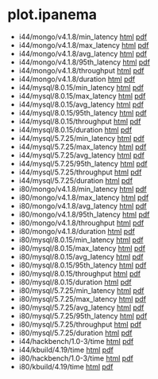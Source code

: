 # plot.ipanema

* i44/mongo/v4.1.8/min_latency [html](i44/mongo/v4.1.8/min_latency.html) [pdf](i44/mongo/v4.1.8/min_latency.pdf)
* i44/mongo/v4.1.8/max_latency [html](i44/mongo/v4.1.8/max_latency.html) [pdf](i44/mongo/v4.1.8/max_latency.pdf)
* i44/mongo/v4.1.8/avg_latency [html](i44/mongo/v4.1.8/avg_latency.html) [pdf](i44/mongo/v4.1.8/avg_latency.pdf)
* i44/mongo/v4.1.8/95th_latency [html](i44/mongo/v4.1.8/95th_latency.html) [pdf](i44/mongo/v4.1.8/95th_latency.pdf)
* i44/mongo/v4.1.8/throughput [html](i44/mongo/v4.1.8/throughput.html) [pdf](i44/mongo/v4.1.8/throughput.pdf)
* i44/mongo/v4.1.8/duration [html](i44/mongo/v4.1.8/duration.html) [pdf](i44/mongo/v4.1.8/duration.pdf)
* i44/mysql/8.0.15/min_latency [html](i44/mysql/8.0.15/min_latency.html) [pdf](i44/mysql/8.0.15/min_latency.pdf)
* i44/mysql/8.0.15/max_latency [html](i44/mysql/8.0.15/max_latency.html) [pdf](i44/mysql/8.0.15/max_latency.pdf)
* i44/mysql/8.0.15/avg_latency [html](i44/mysql/8.0.15/avg_latency.html) [pdf](i44/mysql/8.0.15/avg_latency.pdf)
* i44/mysql/8.0.15/95th_latency [html](i44/mysql/8.0.15/95th_latency.html) [pdf](i44/mysql/8.0.15/95th_latency.pdf)
* i44/mysql/8.0.15/throughput [html](i44/mysql/8.0.15/throughput.html) [pdf](i44/mysql/8.0.15/throughput.pdf)
* i44/mysql/8.0.15/duration [html](i44/mysql/8.0.15/duration.html) [pdf](i44/mysql/8.0.15/duration.pdf)
* i44/mysql/5.7.25/min_latency [html](i44/mysql/5.7.25/min_latency.html) [pdf](i44/mysql/5.7.25/min_latency.pdf)
* i44/mysql/5.7.25/max_latency [html](i44/mysql/5.7.25/max_latency.html) [pdf](i44/mysql/5.7.25/max_latency.pdf)
* i44/mysql/5.7.25/avg_latency [html](i44/mysql/5.7.25/avg_latency.html) [pdf](i44/mysql/5.7.25/avg_latency.pdf)
* i44/mysql/5.7.25/95th_latency [html](i44/mysql/5.7.25/95th_latency.html) [pdf](i44/mysql/5.7.25/95th_latency.pdf)
* i44/mysql/5.7.25/throughput [html](i44/mysql/5.7.25/throughput.html) [pdf](i44/mysql/5.7.25/throughput.pdf)
* i44/mysql/5.7.25/duration [html](i44/mysql/5.7.25/duration.html) [pdf](i44/mysql/5.7.25/duration.pdf)
* i80/mongo/v4.1.8/min_latency [html](i80/mongo/v4.1.8/min_latency.html) [pdf](i80/mongo/v4.1.8/min_latency.pdf)
* i80/mongo/v4.1.8/max_latency [html](i80/mongo/v4.1.8/max_latency.html) [pdf](i80/mongo/v4.1.8/max_latency.pdf)
* i80/mongo/v4.1.8/avg_latency [html](i80/mongo/v4.1.8/avg_latency.html) [pdf](i80/mongo/v4.1.8/avg_latency.pdf)
* i80/mongo/v4.1.8/95th_latency [html](i80/mongo/v4.1.8/95th_latency.html) [pdf](i80/mongo/v4.1.8/95th_latency.pdf)
* i80/mongo/v4.1.8/throughput [html](i80/mongo/v4.1.8/throughput.html) [pdf](i80/mongo/v4.1.8/throughput.pdf)
* i80/mongo/v4.1.8/duration [html](i80/mongo/v4.1.8/duration.html) [pdf](i80/mongo/v4.1.8/duration.pdf)
* i80/mysql/8.0.15/min_latency [html](i80/mysql/8.0.15/min_latency.html) [pdf](i80/mysql/8.0.15/min_latency.pdf)
* i80/mysql/8.0.15/max_latency [html](i80/mysql/8.0.15/max_latency.html) [pdf](i80/mysql/8.0.15/max_latency.pdf)
* i80/mysql/8.0.15/avg_latency [html](i80/mysql/8.0.15/avg_latency.html) [pdf](i80/mysql/8.0.15/avg_latency.pdf)
* i80/mysql/8.0.15/95th_latency [html](i80/mysql/8.0.15/95th_latency.html) [pdf](i80/mysql/8.0.15/95th_latency.pdf)
* i80/mysql/8.0.15/throughput [html](i80/mysql/8.0.15/throughput.html) [pdf](i80/mysql/8.0.15/throughput.pdf)
* i80/mysql/8.0.15/duration [html](i80/mysql/8.0.15/duration.html) [pdf](i80/mysql/8.0.15/duration.pdf)
* i80/mysql/5.7.25/min_latency [html](i80/mysql/5.7.25/min_latency.html) [pdf](i80/mysql/5.7.25/min_latency.pdf)
* i80/mysql/5.7.25/max_latency [html](i80/mysql/5.7.25/max_latency.html) [pdf](i80/mysql/5.7.25/max_latency.pdf)
* i80/mysql/5.7.25/avg_latency [html](i80/mysql/5.7.25/avg_latency.html) [pdf](i80/mysql/5.7.25/avg_latency.pdf)
* i80/mysql/5.7.25/95th_latency [html](i80/mysql/5.7.25/95th_latency.html) [pdf](i80/mysql/5.7.25/95th_latency.pdf)
* i80/mysql/5.7.25/throughput [html](i80/mysql/5.7.25/throughput.html) [pdf](i80/mysql/5.7.25/throughput.pdf)
* i80/mysql/5.7.25/duration [html](i80/mysql/5.7.25/duration.html) [pdf](i80/mysql/5.7.25/duration.pdf)
* i44/hackbench/1.0-3/time [html](i44/hackbench/1.0-3/time.html) [pdf](i44/hackbench/1.0-3/time.pdf)
* i44/kbuild/4.19/time [html](i44/kbuild/4.19/time.html) [pdf](i44/kbuild/4.19/time.pdf)
* i80/hackbench/1.0-3/time [html](i80/hackbench/1.0-3/time.html) [pdf](i80/hackbench/1.0-3/time.pdf)
* i80/kbuild/4.19/time [html](i80/kbuild/4.19/time.html) [pdf](i80/kbuild/4.19/time.pdf)
